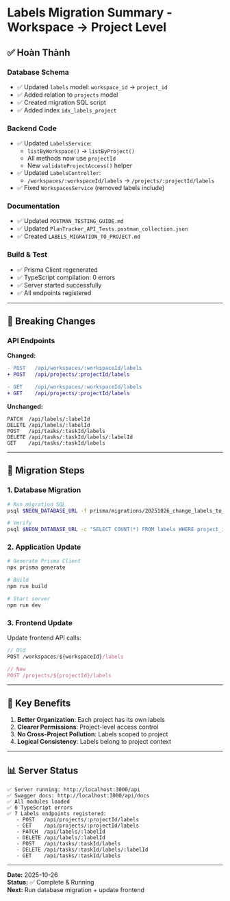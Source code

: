 # Labels Migration Summary - Workspace → Project Level

## ✅ Hoàn Thành

### Database Schema
- ✅ Updated `labels` model: `workspace_id` → `project_id`
- ✅ Added relation to `projects` model
- ✅ Created migration SQL script
- ✅ Added index `idx_labels_project`

### Backend Code
- ✅ Updated `LabelsService`:
  - `listByWorkspace()` → `listByProject()`
  - All methods now use `projectId`
  - New `validateProjectAccess()` helper
- ✅ Updated `LabelsController`:
  - `/workspaces/:workspaceId/labels` → `/projects/:projectId/labels`
- ✅ Fixed `WorkspacesService` (removed labels include)

### Documentation
- ✅ Updated `POSTMAN_TESTING_GUIDE.md`
- ✅ Updated `PlanTracker_API_Tests.postman_collection.json`
- ✅ Created `LABELS_MIGRATION_TO_PROJECT.md`

### Build & Test
- ✅ Prisma Client regenerated
- ✅ TypeScript compilation: 0 errors
- ✅ Server started successfully
- ✅ All endpoints registered

---

## 📝 Breaking Changes

### API Endpoints

**Changed:**
```diff
- POST   /api/workspaces/:workspaceId/labels
+ POST   /api/projects/:projectId/labels

- GET    /api/workspaces/:workspaceId/labels
+ GET    /api/projects/:projectId/labels
```

**Unchanged:**
```
PATCH  /api/labels/:labelId
DELETE /api/labels/:labelId
POST   /api/tasks/:taskId/labels
DELETE /api/tasks/:taskId/labels/:labelId
GET    /api/tasks/:taskId/labels
```

---

## 🚀 Migration Steps

### 1. Database Migration

```bash
# Run migration SQL
psql $NEON_DATABASE_URL -f prisma/migrations/20251026_change_labels_to_project/migration.sql

# Verify
psql $NEON_DATABASE_URL -c "SELECT COUNT(*) FROM labels WHERE project_id IS NOT NULL;"
```

### 2. Application Update

```bash
# Generate Prisma Client
npx prisma generate

# Build
npm run build

# Start server
npm run dev
```

### 3. Frontend Update

Update frontend API calls:
```typescript
// Old
POST /workspaces/${workspaceId}/labels

// New
POST /projects/${projectId}/labels
```

---

## 🎯 Key Benefits

1. **Better Organization**: Each project has its own labels
2. **Clearer Permissions**: Project-level access control
3. **No Cross-Project Pollution**: Labels scoped to project
4. **Logical Consistency**: Labels belong to project context

---

## 📊 Server Status

```
✅ Server running: http://localhost:3000/api
✅ Swagger docs: http://localhost:3000/api/docs
✅ All modules loaded
✅ 0 TypeScript errors
✅ 7 Labels endpoints registered:
   - POST   /api/projects/:projectId/labels
   - GET    /api/projects/:projectId/labels
   - PATCH  /api/labels/:labelId
   - DELETE /api/labels/:labelId
   - POST   /api/tasks/:taskId/labels
   - DELETE /api/tasks/:taskId/labels/:labelId
   - GET    /api/tasks/:taskId/labels
```

---

**Date:** 2025-10-26  
**Status:** ✅ Complete & Running  
**Next:** Run database migration + update frontend
